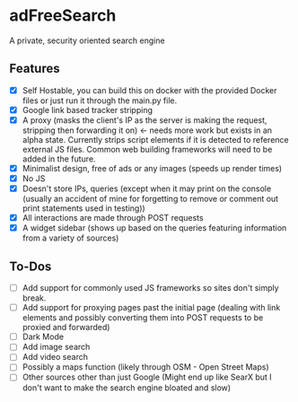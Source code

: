# adFreeSearch

A private, security oriented search engine

## Features
- [x] Self Hostable, you can build this on docker with the provided Docker files or just run it through the main.py file.
- [x] Google link based tracker stripping
- [x] A proxy (masks the client's IP as the server is making the request, stripping then forwarding it on) &larr; needs more work but exists in an alpha state. Currently strips script elements if it is detected to reference external JS files. Common web building frameworks will need to be added in the future.
- [x] Minimalist design, free of ads or any images (speeds up render times)
- [x] No JS
- [x] Doesn't store IPs, queries (except when it may print on the console (usually an accident of mine for forgetting to remove or comment out print statements used in testing))
- [x] All interactions are made through POST requests
- [x] A widget sidebar (shows up based on the queries featuring information from a variety of sources)

## To-Dos
- [ ] Add support for commonly used JS frameworks so sites don't simply break.
- [ ] Add support for proxying pages past the initial page (dealing with link elements and possibly converting them into POST requests to be proxied and forwarded)
- [ ] Dark Mode
- [ ] Add image search
- [ ] Add video search
- [ ] Possibly a maps function (likely through OSM - Open Street Maps)
- [ ] Other sources other than just Google (Might end up like SearX but I don't want to make the search engine bloated and slow)
